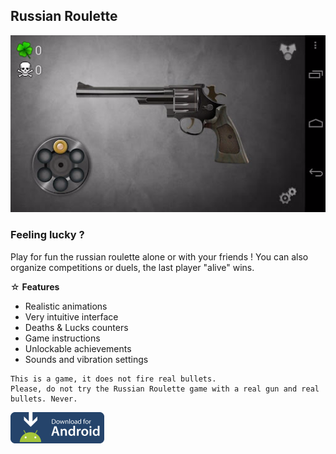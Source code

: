 ## Russian Roulette

![Ecran principal](https://github.com/MDBSoftwares/russian-roulette/blob/master/screenshot_main.png)

### Feeling lucky ?

Play for fun the russian roulette alone or with your friends ! You can also organize competitions or duels, the last player "alive" wins. 

☆ **Features**
- Realistic animations
- Very intuitive interface
- Deaths & Lucks counters
- Game instructions
- Unlockable achievements
- Sounds and vibration settings

```
This is a game, it does not fire real bullets.
Please, do not try the Russian Roulette game with a real gun and real bullets. Never.
```

<a href="https://github.com/MDBSoftwares/russian-roulette/blob/master/russian-roulette.apk"><img src="https://github.com/MDBSoftwares/russian-roulette/blob/master/image_download.png" width="150"></a>
